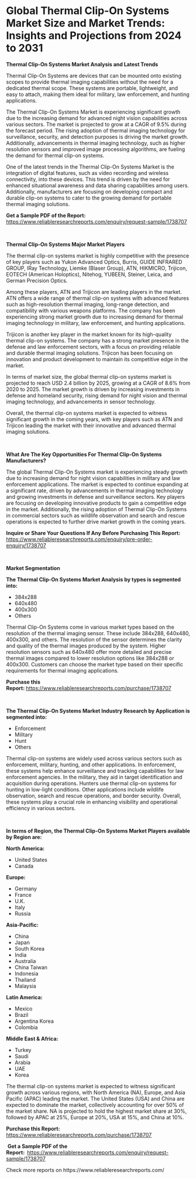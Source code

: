 <p><h1>Global Thermal Clip-On Systems Market Size and Market Trends: Insights and Projections from 2024 to 2031</h1></p><p><strong>Thermal Clip-On Systems Market Analysis and Latest Trends</strong></p>
<p><p>Thermal Clip-On Systems are devices that can be mounted onto existing scopes to provide thermal imaging capabilities without the need for a dedicated thermal scope. These systems are portable, lightweight, and easy to attach, making them ideal for military, law enforcement, and hunting applications.</p><p>The Thermal Clip-On Systems Market is experiencing significant growth due to the increasing demand for advanced night vision capabilities across various sectors. The market is projected to grow at a CAGR of 9.5% during the forecast period. The rising adoption of thermal imaging technology for surveillance, security, and detection purposes is driving the market growth. Additionally, advancements in thermal imaging technology, such as higher resolution sensors and improved image processing algorithms, are fueling the demand for thermal clip-on systems.</p><p>One of the latest trends in the Thermal Clip-On Systems Market is the integration of digital features, such as video recording and wireless connectivity, into these devices. This trend is driven by the need for enhanced situational awareness and data sharing capabilities among users. Additionally, manufacturers are focusing on developing compact and durable clip-on systems to cater to the growing demand for portable thermal imaging solutions.</p></p>
<p><strong>Get a Sample PDF of the Report:&nbsp;</strong> <a href="https://www.reliableresearchreports.com/enquiry/request-sample/1738707">https://www.reliableresearchreports.com/enquiry/request-sample/1738707</a></p>
<p>&nbsp;</p>
<p><strong>Thermal Clip-On Systems Major Market Players</strong></p>
<p><p>The thermal clip-on systems market is highly competitive with the presence of key players such as Yukon Advanced Optics, Burris, GUIDE INFRARED GROUP, IRay Technology, Liemke (Blaser Group), ATN, HIKMICRO, Trijicon, EOTECH (American Holoptics), Nitehog, YUBEEN, Steiner, Leica, and German Precision Optics. </p><p>Among these players, ATN and Trijicon are leading players in the market. ATN offers a wide range of thermal clip-on systems with advanced features such as high-resolution thermal imaging, long-range detection, and compatibility with various weapons platforms. The company has been experiencing strong market growth due to increasing demand for thermal imaging technology in military, law enforcement, and hunting applications. </p><p>Trijicon is another key player in the market known for its high-quality thermal clip-on systems. The company has a strong market presence in the defense and law enforcement sectors, with a focus on providing reliable and durable thermal imaging solutions. Trijicon has been focusing on innovation and product development to maintain its competitive edge in the market.</p><p>In terms of market size, the global thermal clip-on systems market is projected to reach USD 2.4 billion by 2025, growing at a CAGR of 8.6% from 2020 to 2025. The market growth is driven by increasing investments in defense and homeland security, rising demand for night vision and thermal imaging technology, and advancements in sensor technology.</p><p>Overall, the thermal clip-on systems market is expected to witness significant growth in the coming years, with key players such as ATN and Trijicon leading the market with their innovative and advanced thermal imaging solutions.</p></p>
<p>&nbsp;</p>
<p><strong>What Are The Key Opportunities For Thermal Clip-On Systems Manufacturers?</strong></p>
<p><p>The global Thermal Clip-On Systems market is experiencing steady growth due to increasing demand for night vision capabilities in military and law enforcement applications. The market is expected to continue expanding at a significant rate, driven by advancements in thermal imaging technology and growing investments in defense and surveillance sectors. Key players are focusing on developing innovative products to gain a competitive edge in the market. Additionally, the rising adoption of Thermal Clip-On Systems in commercial sectors such as wildlife observation and search and rescue operations is expected to further drive market growth in the coming years.</p></p>
<p><strong>Inquire or Share Your Questions If Any Before Purchasing This Report:</strong> <a href="https://www.reliableresearchreports.com/enquiry/pre-order-enquiry/1738707">https://www.reliableresearchreports.com/enquiry/pre-order-enquiry/1738707</a></p>
<p>&nbsp;</p>
<p><strong>Market Segmentation</strong></p>
<p><strong>The Thermal Clip-On Systems Market Analysis by types is segmented into:</strong></p>
<p><ul><li>384x288</li><li>640x480</li><li>400x300</li><li>Others</li></ul></p>
<p><p>Thermal Clip-On Systems come in various market types based on the resolution of the thermal imaging sensor. These include 384x288, 640x480, 400x300, and others. The resolution of the sensor determines the clarity and quality of the thermal images produced by the system. Higher resolution sensors such as 640x480 offer more detailed and precise thermal images compared to lower resolution options like 384x288 or 400x300. Customers can choose the market type based on their specific requirements for thermal imaging applications.</p></p>
<p><strong>Purchase this Report:&nbsp;</strong><a href="https://www.reliableresearchreports.com/purchase/1738707">https://www.reliableresearchreports.com/purchase/1738707</a></p>
<p>&nbsp;</p>
<p><strong>The Thermal Clip-On Systems Market Industry Research by Application is segmented into:</strong></p>
<p><ul><li>Enforcement</li><li>Military</li><li>Hunt</li><li>Others</li></ul></p>
<p><p>Thermal clip-on systems are widely used across various sectors such as enforcement, military, hunting, and other applications. In enforcement, these systems help enhance surveillance and tracking capabilities for law enforcement agencies. In the military, they aid in target identification and acquisition during operations. Hunters use thermal clip-on systems for hunting in low-light conditions. Other applications include wildlife observation, search and rescue operations, and border security. Overall, these systems play a crucial role in enhancing visibility and operational efficiency in various sectors.</p></p>
<p>&nbsp;</p>
<p><strong>In terms of Region, the Thermal Clip-On Systems Market Players available by Region are:</strong></p>
<p>
    <p> <strong> North America: </strong>
        <ul>
            <li>United States</li>
            <li>Canada</li>
        </ul>
        </p> 
    <p> <strong> Europe: </strong>
        <ul>
            <li>Germany</li>
            <li>France</li>
            <li>U.K.</li>
            <li>Italy</li>
            <li>Russia</li>
        </ul>
        </p> 
    <p> <strong> Asia-Pacific: </strong>
        <ul>
            <li>China</li>
            <li>Japan</li>
            <li>South Korea</li>
            <li>India</li>
            <li>Australia</li>
            <li>China Taiwan</li>
            <li>Indonesia</li>
            <li>Thailand</li>
            <li>Malaysia</li>
        </ul>
        </p> 
    <p> <strong> Latin America: </strong>
        <ul>
            <li>Mexico</li>
            <li>Brazil</li>
            <li>Argentina Korea</li>
            <li>Colombia</li>
        </ul>
        </p> 
    <p> <strong> Middle East & Africa: </strong>
        <ul>
            <li>Turkey</li>
            <li>Saudi</li>
            <li>Arabia</li>
            <li>UAE</li>
            <li>Korea</li>
        </ul>
    </p>
    </p>
<p><p>The thermal clip-on systems market is expected to witness significant growth across various regions, with North America (NA), Europe, and Asia Pacific (APAC) leading the market. The United States (USA) and China are expected to dominate the market, collectively accounting for over 50% of the market share. NA is projected to hold the highest market share at 30%, followed by APAC at 25%, Europe at 20%, USA at 15%, and China at 10%.</p></p>
<p><strong>Purchase this Report: </strong><a href="https://www.reliableresearchreports.com/purchase/1738707">https://www.reliableresearchreports.com/purchase/1738707</a></p>
<p>&nbsp;<strong>Get a Sample PDF of the Report:&nbsp;&nbsp;</strong><a href="https://www.reliableresearchreports.com/enquiry/request-sample/1738707">https://www.reliableresearchreports.com/enquiry/request-sample/1738707</a></p>
<p><strong></strong></p>
<p>Check more reports on https://www.reliableresearchreports.com/</p>